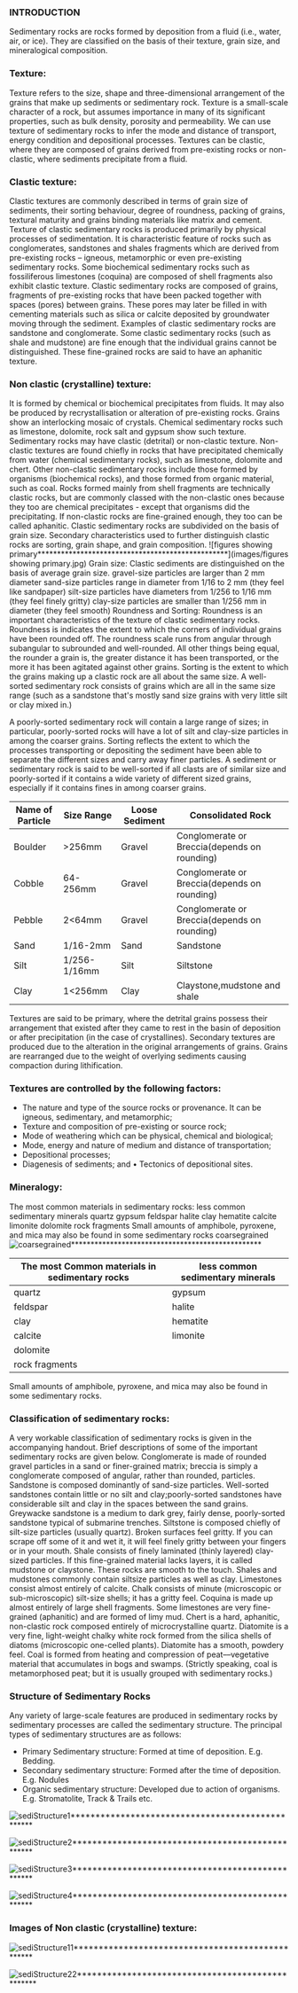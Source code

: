 ### INTRODUCTION
Sedimentary rocks are rocks formed by deposition from a fluid (i.e., water, air, or ice). They are classified on the basis of their texture, grain size, and mineralogical composition.
### Texture:
Texture refers to the size, shape and three-dimensional arrangement of the grains that make up sediments or sedimentary rock. Texture is a small-scale character of a rock, but assumes importance in many of its significant properties, such as bulk density, porosity and permeability. We can use texture of sedimentary rocks to infer the mode and distance of transport, energy condition and depositional processes.
Textures can be clastic, where they are composed of grains derived from pre-existing rocks or non-clastic, where sediments precipitate from a fluid. 
### Clastic texture:
Clastic textures are commonly described in terms of grain size of sediments, their sorting behaviour, degree of roundness, packing of grains, textural maturity and grains binding materials like matrix and cement. Texture of clastic sedimentary rocks is produced primarily by physical processes of sedimentation. It is characteristic feature of rocks such as conglomerates, sandstones and shales fragments which are derived from pre-existing rocks – igneous, metamorphic or even pre-existing sedimentary rocks. Some biochemical sedimentary rocks such as fossiliferous limestones (coquina) are composed of shell fragments also exhibit clastic texture. Clastic sedimentary rocks are composed of grains, fragments of pre-existing rocks that have been packed together with spaces (pores) between grains. These pores may later be filled in with cementing materials such as silica or calcite deposited by groundwater moving through the sediment. 
Examples of clastic sedimentary rocks are sandstone and conglomerate. Some clastic sedimentary rocks (such as shale and mudstone) are fine enough that the individual grains cannot be distinguished.
These fine-grained rocks are said to have an aphanitic texture.
 ### Non clastic (crystalline) texture:
 It is formed by chemical or biochemical precipitates from fluids. It may also be produced by recrystallisation or alteration of pre-existing rocks. Grains show an interlocking mosaic of crystals. Chemical sedimentary rocks such as limestone, dolomite, rock salt and gypsum show such texture.
 Sedimentary rocks may have clastic (detrital) or non-clastic texture. 
Non-clastic textures are found chiefly in rocks that have precipitated chemically from water (chemical sedimentary rocks), such as limestone, dolomite and chert. Other non-clastic sedimentary rocks include those formed by organisms (biochemical rocks), and those formed from organic material, such as coal. 
Rocks formed mainly from shell fragments are technically clastic rocks, but are commonly classed with the non-clastic ones because they too are chemical precipitates - except that organisms did the precipitating. If non-clastic rocks are fine-grained enough, they too can be called aphanitic.
Clastic sedimentary rocks are subdivided on the basis of grain size. Secondary characteristics used to further distinguish clastic rocks are sorting, grain shape, and grain composition.
![figures showing primary*************************************************](images/figures showing primary.jpg)
Grain size:
Clastic sediments are distinguished on the basis of average grain size.
gravel-size particles are larger than 2 mm diameter
sand-size particles range in diameter from 1/16 to 2 mm (they feel like sandpaper)
silt-size particles have diameters from 1/256 to 1/16 mm (they feel finely gritty)
clay-size particles are smaller than 1/256 mm in diameter (they feel smooth)
Roundness and Sorting:
Roundness is an important characteristics of the texture of clastic sedimentary rocks. Roundness is indicates the extent to which the corners of individual grains have been rounded off. The roundness scale runs from angular through subangular to subrounded and well-rounded. All other things being equal, the rounder a grain is, the greater distance it has been transported, or the more it has been agitated against other grains.
Sorting is the extent to which the grains making up a clastic rock are all about the same size.
 A well-sorted sedimentary rock consists of grains which are all in the same size range (such as a sandstone that's mostly sand size grains with very little silt or clay mixed in.) 

A poorly-sorted sedimentary rock will contain a large range of sizes; in particular, poorly-sorted rocks will have a lot of silt and clay-size particles in among the coarser grains. 
Sorting reflects the extent to which the processes transporting or depositing the sediment have been able to separate the different sizes and carry away finer particles.
A sediment or sedimentary rock is said to be well-sorted if all clasts are of similar size and poorly-sorted if it contains a wide variety of different sized grains, especially if it contains fines in among coarser grains.

|Name of Particle |Size Range |Loose Sediment |Consolidated Rock |
|---|---|--|--|
|Boulder|>256mm | Gravel |Conglomerate or Breccia(depends on rounding) |
|Cobble|64-256mm | Gravel |Conglomerate or Breccia(depends on rounding) |
|Pebble|2<64mm | Gravel |Conglomerate or Breccia(depends on rounding) |
|Sand|1/16-2mm | Sand |Sandstone |
|Silt|1/256-1/16mm | Silt |Siltstone |
|Clay|1<256mm | Clay |Claystone,mudstone and shale |
Textures are said to be primary, where the detrital grains possess their arrangement that existed after they came to rest in the basin of deposition or after precipitation (in the case of crystallines). Secondary textures are produced due to the alteration in the original arrangements of grains. Grains are rearranged due to the weight of overlying sediments causing compaction during lithification.
### Textures are controlled by the following factors: 
-  The nature and type of the source rocks or provenance. It can be igneous, sedimentary, and metamorphic;
- Texture and composition of pre-existing or source rock; 
- Mode of weathering which can be physical, chemical and biological; 
- Mode, energy and nature of medium and distance of transportation; 
- Depositional processes; 
- Diagenesis of sediments; and • Tectonics of depositional sites.
### Mineralogy: 
The most common materials in sedimentary rocks: less common sedimentary minerals quartz gypsum feldspar halite clay hematite calcite limonite dolomite rock fragments Small amounts of amphibole, pyroxene, and mica may also be found in some sedimentary rocks
coarsegrained
![coarsegrained*************************************************](images/coarsegrained.jpg)


|The most Common materials in sedimentary rocks|less common sedimentary minerals|
|--|--|
| quartz|gypsum|
| feldspar|halite|
| clay|hematite |
| calcite|limonite|
|dolomite| |
|rock fragments| |
Small amounts of amphibole, pyroxene, and mica may also be found in some sedimentary rocks.
### Classification of sedimentary rocks:
A very workable classification of sedimentary rocks is given in the accompanying handout. Brief descriptions of some of the important sedimentary rocks are given below.
Conglomerate is made of rounded gravel particles in a sand or finer-grained matrix; breccia is simply a conglomerate composed of angular, rather than rounded, particles.
Sandstone is composed dominantly of sand-size particles. Well-sorted sandstones contain little or no silt and clay;poorly-sorted sandstones have considerable silt and clay in the spaces between the sand grains.
 Greywacke sandstone is a medium to dark grey, fairly dense, poorly-sorted sandstone typical of submarine trenches.
Siltstone is composed chiefly of silt-size particles (usually quartz). Broken surfaces feel gritty. If you can scrape off some of it and wet it, it will feel finely gritty between your fingers or in your mouth.
Shale consists of finely laminated (thinly layered) clay-sized particles. If this fine-grained material lacks layers, it is called mudstone or claystone. These rocks are smooth to the touch. Shales and mudstones commonly contain siltsize particles as well as clay.
Limestones consist almost entirely of calcite. Chalk consists of minute (microscopic or sub-microscopic) silt-size
shells; it has a gritty feel. Coquina is made up almost entirely of large shell fragments. Some limestones are very fine-grained (aphanitic) and are formed of limy mud.
Chert is a hard, aphanitic, non-clastic rock composed entirely of microcrystalline quartz. Diatomite is a very fine, light-weight chalky white rock formed from the silica shells of diatoms (microscopic one-celled plants). Diatomite has a smooth, powdery feel.
Coal is formed from heating and compression of peat––vegetative material that accumulates in bogs and swamps.
(Strictly speaking, coal is metamorphosed peat; but it is usually grouped with sedimentary rocks.)

### Structure of Sedimentary Rocks

Any variety of large-scale features are produced in sedimentary rocks by sedimentary processes are called the sedimentary structure. The principal types of sedimentary structures are as follows:
- Primary Sedimentary structure: Formed at time of deposition. E.g. Bedding.
- Secondary sedimentary structure: Formed after the time of deposition. E.g. Nodules
- Organic sedimentary structure: Developed due to action of organisms. E.g. Stromatolite, Track & Trails etc.

![sediStructure1*************************************************](images/sediStructure1.jpg)

![sediStructure2*************************************************](images/sediStructure2.jpg)

![sediStructure3*************************************************](images/sediStructure3.jpg)

![sediStructure4*************************************************](images/sediStructure4.jpg)
### Images of Non clastic (crystalline) texture:

![sediStructure11*************************************************](images/sediStructure11.jpg)

![sediStructure22*************************************************](images/sediStructure22.jpg)
